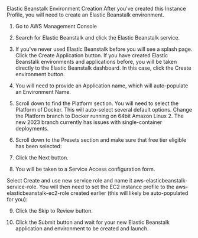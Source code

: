Elastic Beanstalk Environment Creation
After you've created this Instance Profile, you will need to create an Elastic Beanstalk environment.

1. Go to AWS Management Console

2. Search for Elastic Beanstalk and click the Elastic Beanstalk service.


3. If you've never used Elastic Beanstalk before you will see a splash page. Click the Create Application button. If you have created Elastic Beanstalk environments and applications before, you will be taken directly to the Elastic Beanstalk dashboard. In this case, click the Create environment button.


4. You will need to provide an Application name, which will auto-populate an Environment Name.


5. Scroll down to find the Platform section. You will need to select the Platform of Docker. This will auto-select several default options. Change the Platform branch to Docker running on 64bit Amazon Linux 2. The new 2023 branch currently has issues with single-container deployments.



6.  Scroll down to the Presets section and make sure that free tier eligible has been selected:


7. Click the Next button.

8. You will be taken to a Service Access configuration form.

Select Create and use new service role and name it aws-elasticbeanstalk-service-role. You will then need to set the EC2 instance profile to the aws-elasticbeanstalk-ec2-role created earlier (this will likely be auto-populated for you):


9. Click the Skip to Review button.

10. Click the Submit button and wait for your new Elastic Beanstalk application and environment to be created and launch.